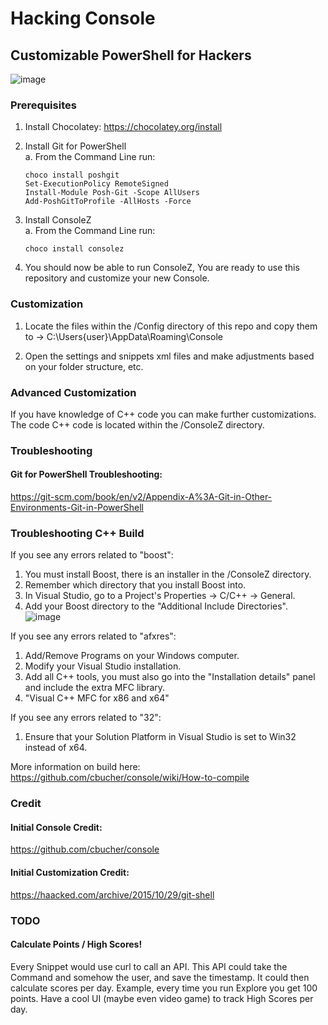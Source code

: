 # Hacking Console
## Customizable PowerShell for Hackers

![image](https://user-images.githubusercontent.com/6255224/163909334-c0772e71-aa74-4c23-9296-fce15ab76bc1.png)

### Prerequisites

1. Install Chocolatey: https://chocolatey.org/install

2. Install Git for PowerShell<br />
  a. From the Command Line run:

       choco install poshgit
       Set-ExecutionPolicy RemoteSigned
       Install-Module Posh-Git -Scope AllUsers
       Add-PoshGitToProfile -AllHosts -Force
      
3. Install ConsoleZ<br />
  a. From the Command Line run:

       choco install consolez
       
4. You should now be able to run ConsoleZ, 
    You are ready to use this repository and customize your new Console.

### Customization

1. Locate the files within the /Config directory of this repo and copy them to -> C:\Users\{user}\AppData\Roaming\Console

2. Open the settings and snippets xml files and make adjustments based on your folder structure, etc.

### Advanced Customization

If you have knowledge of C++ code you can make further customizations.
The code C++ code is located within the /ConsoleZ directory.

### Troubleshooting
#### Git for PowerShell Troubleshooting:
https://git-scm.com/book/en/v2/Appendix-A%3A-Git-in-Other-Environments-Git-in-PowerShell

### Troubleshooting C++ Build
If you see any errors related to "boost":
1. You must install Boost, there is an installer in the /ConsoleZ directory.
2. Remember which directory that you install Boost into.
3. In Visual Studio, go to a Project's Properties -> C/C++ -> General.
4. Add your Boost directory to the "Additional Include Directories".
![image](https://user-images.githubusercontent.com/6255224/164079326-fec9f1d6-19f6-4ec5-908e-aea622ec0ff4.png)


If you see any errors related to "afxres":
1. Add/Remove Programs on your Windows computer.
2. Modify your Visual Studio installation.
3. Add all C++ tools, you must also go into the "Installation details" panel and include the extra MFC library.
4. "Visual C++ MFC for x86 and x64"

If you see any errors related to "32":
1. Ensure that your Solution Platform in Visual Studio is set to Win32 instead of x64.

More information on build here:
https://github.com/cbucher/console/wiki/How-to-compile

### Credit
#### Initial Console Credit:
https://github.com/cbucher/console

#### Initial Customization Credit:
https://haacked.com/archive/2015/10/29/git-shell

### TODO
#### Calculate Points / High Scores!

Every Snippet would use curl to call an API.
This API could take the Command and somehow the user, and save the timestamp.
It could then calculate scores per day.
Example, every time you run Explore you get 100 points.
Have a cool UI (maybe even video game) to track High Scores per day.
